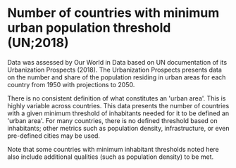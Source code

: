 # Number of countries with minimum urban population threshold (UN;2018)

Data was assessed by Our World in Data based on UN documentation of its Urbanization Prospects (2018). The Urbanization Prospects presents data on the number and share of the population residing in urban areas for each country from 1950 with projections to 2050.

There is no consistent definition of what constitutes an 'urban area'. This is highly variable across countries. This data presents the number of countries with a given minimum threshold of inhabitants needed for it to be defined an 'urban area'. For many countries, there is no defined threshold based on inhabitants; other metrics such as population density, infrastructure, or even pre-defined cities may be used.

Note that some countries with minimum inhabitant thresholds noted here also include additional qualities (such as population density) to be met.